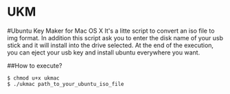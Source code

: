 UKM
===

#Ubuntu Key Maker for Mac OS X
  It's a litte script to convert an iso file to img format.
  In addition this script ask you to enter the disk name of your usb stick and it will install into the drive selected.
  At the end of the execution, you can eject your usb key and install ubuntu everywhere you want.

##How to execute?
    
    $ chmod u+x ukmac
    $ ./ukmac path_to_your_ubuntu_iso_file
  
